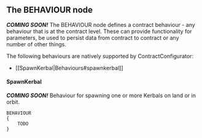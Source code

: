 ## The BEHAVIOUR node

**_COMING SOON!_**
The BEHAVIOUR node defines a contract behaviour - any behaviour that is at the contract level.  These can provide functionality for parameters, be used to persist data from contract to contract or any number of other things.

The following behaviours are natively supported by ContractConfigurator:

* [[SpawnKerbal|Behaviours#spawnkerbal]]

#### SpawnKerbal
**_COMING SOON!_** Behaviour for spawning one or more Kerbals on land or in orbit.

    BEHAVIOUR
    {
        TODO
    }